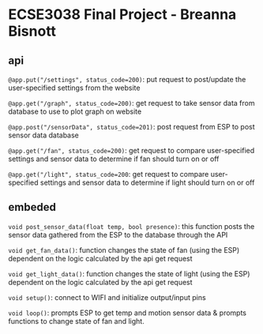 # ECSE3038 Final Project - Breanna Bisnott

## api

`@app.put("/settings", status_code=200)`: put request to post/update the user-specified settings from the website

`@app.get("/graph", status_code=200)`: get request to take sensor data from database to use to plot graph on website

`@app.post("/sensorData", status_code=201)`: post request from ESP to post sensor data database

`@app.get("/fan", status_code=200)`: get request to compare user-specified settings and sensor data to determine if fan should turn on or off

`@app.get("/light", status_code=200`: get request to compare user-specified settings and sensor data to determine if light should turn on or off

## embeded

`void post_sensor_data(float temp, bool presence)`: this function posts the sensor data gathered from the ESP to the database through the API

`void get_fan_data()`: function changes the state of fan (using the ESP) dependent on the logic calculated by the api get request

`void get_light_data()`: function changes the state of light (using the ESP) dependent on the logic calculated by the api get request

`void setup()`: connect to WIFI and initialize output/input pins

`void loop()`: prompts ESP to get temp and motion sensor data & prompts functions to change state of fan and light.
